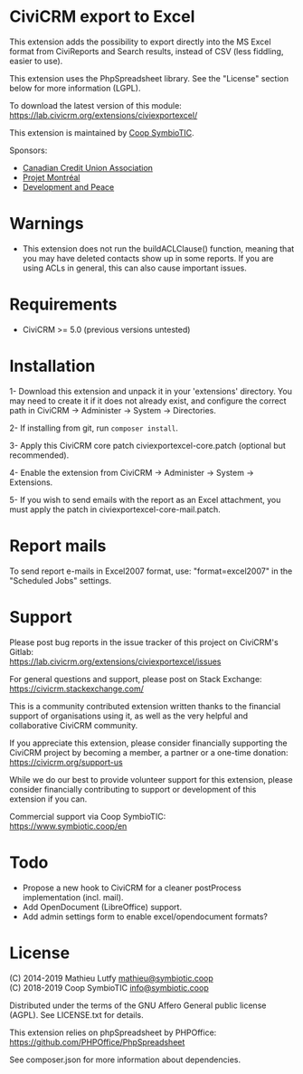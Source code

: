CiviCRM export to Excel
=======================

This extension adds the possibility to export directly into the MS Excel
format from CiviReports and Search results, instead of CSV (less fiddling,
easier to use).

This extension uses the PhpSpreadsheet library. See the "License" section below
for more information (LGPL).

To download the latest version of this module:  
https://lab.civicrm.org/extensions/civiexportexcel/

This extension is maintained by [Coop SymbioTIC](https://www.symbiotic.coop/en).

Sponsors:

* [Canadian Credit Union Association](https://ccua.com)
* [Projet Montréal](http://projetmontreal.org)
* [Development and Peace](https://www.devp.org)

Warnings
========

* This extension does not run the buildACLClause() function, meaning that you may have deleted contacts show up in some reports. If you are using ACLs in general, this can also cause important issues.

Requirements
============

- CiviCRM >= 5.0 (previous versions untested)

Installation
============

1- Download this extension and unpack it in your 'extensions' directory.
   You may need to create it if it does not already exist, and configure
   the correct path in CiviCRM -> Administer -> System -> Directories.

2- If installing from git, run `composer install`.

3- Apply this CiviCRM core patch civiexportexcel-core.patch (optional but recommended).

4- Enable the extension from CiviCRM -> Administer -> System -> Extensions.

5- If you wish to send emails with the report as an Excel attachment,
   you must apply the patch in civiexportexcel-core-mail.patch.

Report mails
============

To send report e-mails in Excel2007 format, use: "format=excel2007" in
the "Scheduled Jobs" settings.

Support
=======

Please post bug reports in the issue tracker of this project on CiviCRM's Gitlab:  
https://lab.civicrm.org/extensions/civiexportexcel/issues

For general questions and support, please post on Stack Exchange:  
https://civicrm.stackexchange.com/

This is a community contributed extension written thanks to the financial
support of organisations using it, as well as the very helpful and collaborative
CiviCRM community.

If you appreciate this extension, please consider financially supporting the
CiviCRM project by becoming a member, a partner or a one-time donation:  
https://civicrm.org/support-us

While we do our best to provide volunteer support for this extension, please
consider financially contributing to support or development of this extension
if you can.

Commercial support via Coop SymbioTIC:  
https://www.symbiotic.coop/en

Todo
====

* Propose a new hook to CiviCRM for a cleaner postProcess implementation (incl. mail).
* Add OpenDocument (LibreOffice) support.
* Add admin settings form to enable excel/opendocument formats?

License
=======

(C) 2014-2019 Mathieu Lutfy <mathieu@symbiotic.coop>  
(C) 2018-2019 Coop SymbioTIC <info@symbiotic.coop>

Distributed under the terms of the GNU Affero General public license (AGPL).
See LICENSE.txt for details.

This extension relies on phpSpreadsheet by PHPOffice:  
https://github.com/PHPOffice/PhpSpreadsheet

See composer.json for more information about dependencies.
